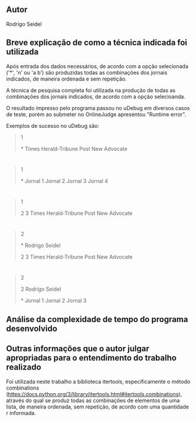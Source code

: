 ## Autor
Rodrigo Seidel

## Breve explicação de como a técnica indicada foi utilizada
Após entrada dos dados necessários, de acordo com a opção selecionada ('*', 'n' ou 'a b') são produzidas todas as combinações dos jornais indicados, de maneira ordenada e sem repetição.

A técnica de pesquisa completa foi utilizada na produção de todas as combinações dos jornais indicados, de acordo com a opção selecioanda.


O resultado impresso pelo programa passou no uDebug em diversos casos de teste, porém ao submeter no OnlineJudge apresentou "Runtime error".

Exemplos de sucesso no uDebug são:
>1
>
>\*
>Times
>Herald-Tribune
>Post
>New Advocate
# 
>1
>
>\*
>Jornal 1
>Jornal 2
>Jornal 3
>Jornal 4
# 
>1
>
>2 3
>Times
>Herald-Tribune
>Post
>New Advocate
# 
>2
>
>\*
>Rodrigo
>Seidel
>
>2 3
>Times
>Herald-Tribune
>Post
>New Advocate
# 
>2
>
>2
>Rodrigo
>Seidel
>
>\*
>Jornal 1
>Jornal 2
>Jornal 3

## Análise da complexidade de tempo do programa desenvolvido



## Outras informações que o autor julgar apropriadas para o entendimento do trabalho realizado
Foi utilizada neste trabalho a biblioteca itertools, especificamente o método combinations (https://docs.python.org/3/library/itertools.html#itertools.combinations), através do qual se produz todas as combinações de elementos de uma lista, de maneira ordenada, sem repetição, de acordo com uma quantidade r informada.